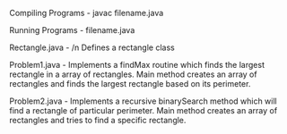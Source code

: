 Compiling Programs -      javac filename.java

Running Programs -        filename.java



Rectangle.java - /n
Defines a rectangle class

Problem1.java - 
Implements a findMax routine which finds the largest rectangle in a array of rectangles.
Main method creates an array of rectangles and finds the largest rectangle based on its perimeter.


Problem2.java -
Implements a recursive binarySearch method which will find a rectangle of particular perimeter.
Main method creates an array of rectangles and tries to find a specific rectangle.

